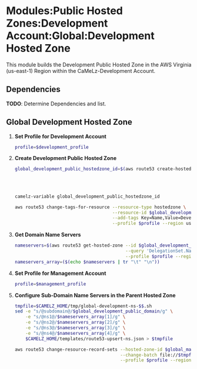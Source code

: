 # Modules:Public Hosted Zones:Development Account:Global:Development Hosted Zone

This module builds the Development Public Hosted Zone in the AWS Virginia (us-east-1) Region within the
CaMeLz-Development Account.

## Dependencies

**TODO**: Determine Dependencies and list.

## Global Development Hosted Zone

1. **Set Profile for Development Account**

    ```bash
    profile=$development_profile
    ```

1. **Create Development Public Hosted Zone**

    ```bash
    global_development_public_hostedzone_id=$(aws route53 create-hosted-zone --name $global_development_public_domain \
                                                                             --hosted-zone-config Comment="Public Zone for $global_development_public_domain",PrivateZone=false \
                                                                             --caller-reference $(date +%s) \
                                                                             --query 'HostedZone.Id' \
                                                                             --profile $profile --region us-east-1 --output text | cut -f3 -d /)
    camelz-variable global_development_public_hostedzone_id

    aws route53 change-tags-for-resource --resource-type hostedzone \
                                         --resource-id $global_development_public_hostedzone_id \
                                         --add-tags Key=Name,Value=Development-PublicHostedZone Key=Company,Value=CaMeLz Key=Environment,Value=Development \
                                         --profile $profile --region us-east-1 --output text
    ```

1. **Get Domain Name Servers**

    ```bash
    nameservers=$(aws route53 get-hosted-zone --id $global_development_public_hostedzone_id \
                                              --query 'DelegationSet.NameServers' \
                                              --profile $profile --region us-east-1 --output text)
    nameservers_array=($(echo $nameservers | tr "\t" "\n"))
    ```

1. **Set Profile for Management Account**

    ```bash
    profile=$management_profile
    ```

1. **Configure Sub-Domain Name Servers in the Parent Hosted Zone**

    ```bash
    tmpfile=$CAMELZ_HOME/tmp/global-development-ns-$$.sh
    sed -e "s/@subdomain@/$global_development_public_domain/g" \
        -e "s/@ns1@/$nameservers_array[1]/g" \
        -e "s/@ns2@/$nameservers_array[2]/g" \
        -e "s/@ns3@/$nameservers_array[3]/g" \
        -e "s/@ns4@/$nameservers_array[4]/g" \
        $CAMELZ_HOME/templates/route53-upsert-ns.json > $tmpfile

    aws route53 change-resource-record-sets --hosted-zone-id $global_management_public_hostedzone_id \
                                            --change-batch file://$tmpfile \
                                            --profile $profile --region us-east-1 --output text
    ```
